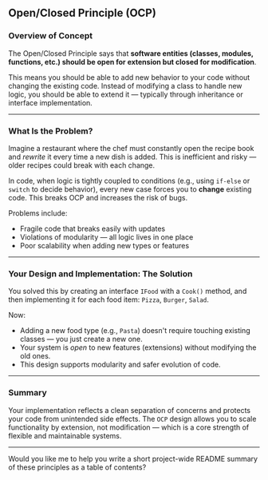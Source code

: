 ﻿## **Open/Closed Principle (OCP)**

### **Overview of Concept**

The Open/Closed Principle says that **software entities (classes, modules, functions, etc.) should be open for extension but closed for modification**.

This means you should be able to add new behavior to your code without changing the existing code. Instead of modifying a class to handle new logic, you should be able to extend it — typically through inheritance or interface implementation.

---

### **What Is the Problem?**

Imagine a restaurant where the chef must constantly open the recipe book and *rewrite* it every time a new dish is added. This is inefficient and risky — older recipes could break with each change.

In code, when logic is tightly coupled to conditions (e.g., using `if-else` or `switch` to decide behavior), every new case forces you to **change** existing code. This breaks OCP and increases the risk of bugs.

Problems include:

* Fragile code that breaks easily with updates
* Violations of modularity — all logic lives in one place
* Poor scalability when adding new types or features

---

### **Your Design and Implementation: The Solution**

You solved this by creating an interface `IFood` with a `Cook()` method, and then implementing it for each food item: `Pizza`, `Burger`, `Salad`.

Now:

* Adding a new food type (e.g., `Pasta`) doesn't require touching existing classes — you just create a new one.
* Your system is *open* to new features (extensions) without modifying the old ones.
* This design supports modularity and safer evolution of code.

---

### **Summary**

Your implementation reflects a clean separation of concerns and protects your code from unintended side effects. The `OCP` design allows you to scale functionality by extension, not modification — which is a core strength of flexible and maintainable systems.

---

Would you like me to help you write a short project-wide README summary of these principles as a table of contents?
